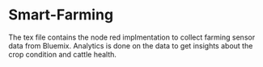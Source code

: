 # Smart-Farming
The tex file contains the node red implmentation to collect farming sensor data from Bluemix. Analytics is done on the data to get insights about the crop condition and cattle health.
